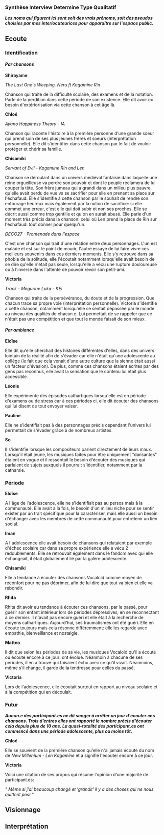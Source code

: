 ### Synthèse Interview Determine Type Qualitatif

***Les noms qui figurent ici sont soit des vrais prénoms, soit des pseudos choisies par mes interlocuteurices pour apparaître sur l'espace public.***

## Ecoute

### Identification

#### *Par chansons*

**Shirayame**

*The Last One's Weeping. Neru ft Kagamine Rin*

Chanson qui traite de la difficulté scolaire, des examens et de la notation. Parle de la perdition dans cette période de son existence. Elle dit avoir eu besoin d'extériorisation via cette chanson à cet âge là.

**Chloé**

*Ayano Happiness Theory - IA*

Chanson qui raconte l'histoire à la première personne d'une grande soeur qui prend soin de ses plus jeunes frères et soeurs (interprétation personnelle). Elle dit s'identifier dans cette chanson par le fait de vouloir protéger et chérir sa famille.

**Chisamiki**

*Servant of Evil - Kagamine Rin and Len*

Chanson se déroulant dans un univers médiéval fantaisie dans laquelle une reine orgueilleuse va perdre son pouvoir et dont le peuple réclamera de lui couper la tête. Son frère jumeau qui a grandi dans un milieu plus pauvre, qu'elle avait perdu de vue va se sacrifier pour elle en prenant sa place sur l'échafaud. Elle s'identifie à cette chanson par le souhait de rendre son entourage heureux mais également par la notion de sacrifice: si elle commet une erreur, c'est elle qui doit subir et non ses proches. Elle se décrit aussi comme trop gentille et qu'on en aurait abusé. Elle parle d'un moment très précis dans la chanson: celui où Len prend la place de Rin sur l'échafaud: tout donner pour quelqu'un.

*DECO27 - Promenade dans l'espace*

C'est une chanson qui trait d'une relation entre deux personnages. L'un est malade et est sur le point de mourir, l'autre essaye de lui faire vivre ces meilleurs souvenirs dans ces derniers moments. Elle s'y retrouve dans sa phobie de la solitude, elle l'écoutait notamment lorsqu'elle avait besoin de se dire qu'elle n'était pas seule, lorsqu'elle a vécu une rupture douloureuse ou à l'inverse dans l'attente de pouvoir revoir son petit-ami.

**Victoria**

*Track - Megurine Luka - KEI*

Chanson qui traite de la persévérance, du doute et de la progression. Que chacun trace sa propre voie (interprétation personnelle). Victoria s'identifie à cette chanson, notamment lorsqu'elle se sentait dépassée par le monde au niveau des qualités de chacun.e. Lui permettait de se rappeler que ce n'était pas une compétition et que tout le monde faisait de son mieux.

#### *Par ambiance*

**Eloïse**

Elle dit qu'elle cherchait des histoires différentes d'elles, dans des univers lointain de la réalité afin de s'évader car elle n'était qu'une adolescente au collège (le fait que cela venait d'une autre culture que la sienne était aussi un facteur d'évasion). De plus, comme ces chansons étaient écrites par des gens pas reconnus, elle avait la sensation que le contenu lui était plus accessible.

**Léonie**

Elle expérimente des épisodes cathartiques lorsqu'elle est en période d'examens ou de stress car à ces périodes ci, elle dit écouter des chansons qui lui disent de tout envoyer valser.

**Pauline**

Elle ne s'identifiait pas à des personnages précis cependant l'univers lui permettait de s'évader grâce à de nombreux artistes.

**So**

Il s'identifie lorsque les compositeurs parlent directement de leurs maux. Lorsqu'il était jeune, les musiques faites pour être uniquement "dansantes" étaient en vogue et il ressentait le besoin d'écouter des musiques qui parlaient de sujets auxquels il pourrait s'identifier, notamment par la catharsie.

### Période

**Eloïse**

A l'âge de l'adolescence, elle ne s'identifiait pas au persos mais à la communauté. Elle avait à la fois, le besoin d'un milieu niche pour se sentir exister par un trait spécifique pour la caractériser, mais elle aussi un besoin d'échanger avec les membres de cette communauté pour entretenir un lien social.

**Iman**

A l'adolescence elle avait besoin de chansons qui relataient par exemple d'échec scolaire car dans sa propre expérience elle a vécu 2 redoublements. Elle se retrouvait également dans le fandom avec qui elle échangeait, il était globalement lié par la galère adolescente.

**Chisamiki**

Elle a tendance à écouter des chansons Vocaloid comme moyen de réconfort pour ne pas déprimer, afin de lui dire que tout va bien et elle va rebondir.

**Rhita**

Rhita dit avoir eu tendance à écouter ces chansons, par le passé, pour guérir son enfant intérieur lors de périodes dépressives; en se reconnectant à ce dernier. Il n'avait pas encore guéri et elle était à la recherche de moyens cathartiques. Aujourd'hui, ses traumatismes ont été guéri. Elle en écoute toujours mais cela résonne différemment: elle les regarde avec empathie, bienveillance et nostalgie.

**Matteo**

Il dit que selon les périodes de sa vie, les musiques Vocaloid qu'il a écouté ou écoute encore à ce jour: ont évolué. Néanmoin à chacune de ses périodes, il en a trouvé qui faisaient écho avec ce qu'il vivait. Néanmoins, même s'il change, il garde de la tendresse pour celles du passé.

**Victoria**

Lors de l'adolescence, elle écoutait surtout en rapport au niveau scolaire et à la compétition qui en découlait.

### Futur

***Aucun.e des participant.es ne dit songer à arrêter un jour d'écouter ces chansons. Trois d'entres elles ont rapporté le nombre précis d'écouter cela depuis plus de 10 ans. La quasi-totalité des participant.es ont commencé dans une période adolescente, plus ou moins tôt.***

**Chloé**

Elle se souvient de la première chanson qu'elle n'ai jamais écouté du nom de *New Millenium - Len Kagamine* et a signifié l'écouter encore à ce jour.

**Victoria**

Voici une citation de ses propos qui résume l'opinion d'une majorité de participant.es:

*" Même si j'ai beaucoup changé et 'grandit' il y a des choses qui ne nous quittent pas! "*

## Visionnage

## Interprétation